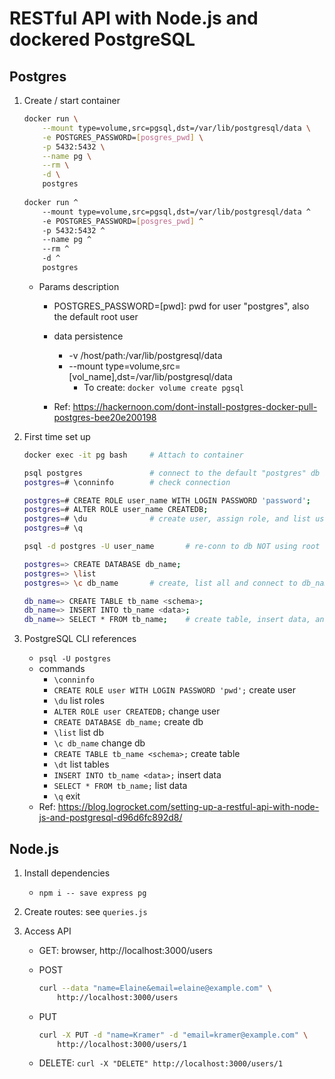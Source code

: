 # RESTful API with Node.js and dockered PostgreSQL

## Postgres

1. Create / start container

    ```sh
    docker run \
        --mount type=volume,src=pgsql,dst=/var/lib/postgresql/data \
        -e POSTGRES_PASSWORD=[posgres_pwd] \
        -p 5432:5432 \
        --name pg \
        --rm \
        -d \
        postgres
        
    docker run ^
        --mount type=volume,src=pgsql,dst=/var/lib/postgresql/data ^
        -e POSTGRES_PASSWORD=[posgres_pwd] ^
        -p 5432:5432 ^
        --name pg ^
        --rm ^
        -d ^
        postgres
    ```

    - Params description
        - POSTGRES_PASSWORD=[pwd]: pwd for user "postgres", also the default root user
        - data persistence
            - -v /host/path:/var/lib/postgresql/data
            - --mount type=volume,src=[vol_name],dst=/var/lib/postgresql/data
                - To create: `docker volume create pgsql`

        - Ref: https://hackernoon.com/dont-install-postgres-docker-pull-postgres-bee20e200198


1. First time set up

    ```sh
    docker exec -it pg bash     # Attach to container

    psql postgres               # connect to the default "postgres" db in psql terminal
    postgres=# \conninfo        # check connection

    postgres=# CREATE ROLE user_name WITH LOGIN PASSWORD 'password';  
    postgres=# ALTER ROLE user_name CREATEDB;
    postgres=# \du              # create user, assign role, and list users
    postgres=# \q

    psql -d postgres -U user_name       # re-conn to db NOT using root user

    postgres=> CREATE DATABASE db_name;
    postgres=> \list
    postgres=> \c db_name       # create, list all and connect to db_name

    db_name=> CREATE TABLE tb_name <schema>;
    db_name=> INSERT INTO tb_name <data>;
    db_name=> SELECT * FROM tb_name;    # create table, insert data, and check data
    ```


1. PostgreSQL CLI references
    - `psql -U postgres`
    - commands
        - `\conninfo`   
        - `CREATE ROLE user WITH LOGIN PASSWORD 'pwd';` create user
        - `\du`                                         list roles
        - `ALTER ROLE user CREATEDB;`   change user
        - `CREATE DATABASE db_name;`    create db
        - `\list`                       list db
        - `\c db_name`                  change db
        - `CREATE TABLE tb_name <schema>;`  create table
        - `\dt`                             list tables
        - `INSERT INTO tb_name <data>;` insert data
        - `SELECT * FROM tb_name;`      list data
        - `\q`  exit
    - Ref: https://blog.logrocket.com/setting-up-a-restful-api-with-node-js-and-postgresql-d96d6fc892d8/

## Node.js

1. Install dependencies
    - `npm i -- save express pg`


1. Create routes: see `queries.js`


1. Access API
    - GET: browser, http://localhost:3000/users
    - POST
        
        ```sh
        curl --data "name=Elaine&email=elaine@example.com" \
            http://localhost:3000/users
        ```
        
    - PUT
        
        ```sh
        curl -X PUT -d "name=Kramer" -d "email=kramer@example.com" \
            http://localhost:3000/users/1
        ```

    - DELETE: `curl -X "DELETE" http://localhost:3000/users/1`
        
